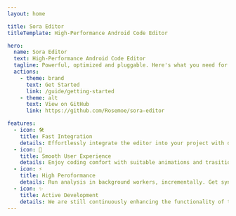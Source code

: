 ```yaml
---
layout: home

title: Sora Editor
titleTemplate: High-Performance Android Code Editor

hero:
  name: Sora Editor
  text: High-Performance Android Code Editor
  tagline: Powerful, optimized and pluggable. Here's what you need for your code viewing and editting apps.
  actions:
    - theme: brand
      text: Get Started
      link: /guide/getting-started
    - theme: alt
      text: View on GitHub
      link: https://github.com/Rosemoe/sora-editor

features:
  - icon: 🛠️
    title: Fast Integration
    details: Effortlessly integrate the editor into your project with documentation and detailed javadoc.
  - icon: 🚀
    title: Smooth User Experience
    details: Enjoy coding comfort with suitable animations and trasitions.
  - icon: ⚡
    title: High Peroformance
    details: Run analysis in background workers, incrementally. Get syntax-highlight and code completions in a glance.
  - icon: ✨
    title: Active Development
    details: We are still continuously enhancing the functionality of the editor to keep it at the forefront of mobile editors.
---
```


<style>
:root {
  --vp-home-hero-name-color: transparent;
  --vp-home-hero-name-background: -webkit-linear-gradient(120deg, #bd34fe 30%, #ec407a);
}
</style>